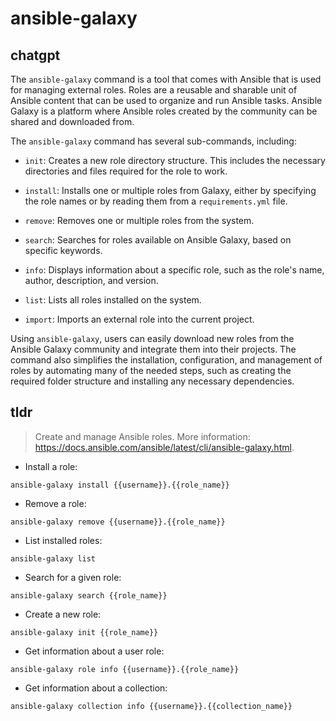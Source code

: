 # ansible-galaxy 
## chatgpt 
The `ansible-galaxy` command is a tool that comes with Ansible that is used for managing external roles. Roles are a reusable and sharable unit of Ansible content that can be used to organize and run Ansible tasks. Ansible Galaxy is a platform where Ansible roles created by the community can be shared and downloaded from.

The `ansible-galaxy` command has several sub-commands, including:

- `init`: Creates a new role directory structure. This includes the necessary directories and files required for the role to work.

- `install`: Installs one or multiple roles from Galaxy, either by specifying the role names or by reading them from a `requirements.yml` file.

- `remove`: Removes one or multiple roles from the system.

- `search`: Searches for roles available on Ansible Galaxy, based on specific keywords.

- `info`: Displays information about a specific role, such as the role's name, author, description, and version.

- `list`: Lists all roles installed on the system.

- `import`: Imports an external role into the current project.

Using `ansible-galaxy`, users can easily download new roles from the Ansible Galaxy community and integrate them into their projects. The command also simplifies the installation, configuration, and management of roles by automating many of the needed steps, such as creating the required folder structure and installing any necessary dependencies. 

## tldr 
 
> Create and manage Ansible roles.
> More information: <https://docs.ansible.com/ansible/latest/cli/ansible-galaxy.html>.

- Install a role:

`ansible-galaxy install {{username}}.{{role_name}}`

- Remove a role:

`ansible-galaxy remove {{username}}.{{role_name}}`

- List installed roles:

`ansible-galaxy list`

- Search for a given role:

`ansible-galaxy search {{role_name}}`

- Create a new role:

`ansible-galaxy init {{role_name}}`

- Get information about a user role:

`ansible-galaxy role info {{username}}.{{role_name}}`

- Get information about a collection:

`ansible-galaxy collection info {{username}}.{{collection_name}}`
